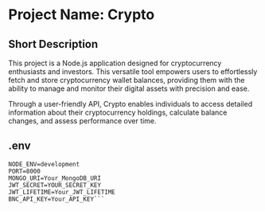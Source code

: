 # Project Name: Crypto

## Short Description
This project is a  Node.js application designed for cryptocurrency enthusiasts and investors. This versatile tool empowers users to effortlessly fetch and store cryptocurrency wallet balances, providing them with the ability to manage and monitor their digital assets with precision and ease.

Through a user-friendly API, Crypto enables individuals to access detailed information about their cryptocurrency holdings, calculate balance changes, and assess performance over time.


## .env
```
NODE_ENV=development  
PORT=8000  
MONGO_URI=Your_MongoDB_URI  
JWT_SECRET=YOUR_SECRET_KEY  
JWT_LIFETIME=Your_JWT_LIFETIME  
BNC_API_KEY=Your_API_KEY```




